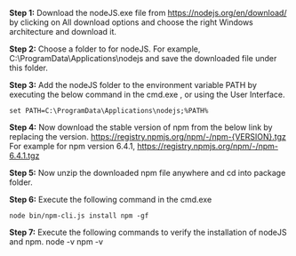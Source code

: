 **Step 1:** Download the nodeJS.exe file from https://nodejs.org/en/download/ by clicking on All download options and choose the right Windows architecture and download it.

**Step 2:** Choose a folder to for nodeJS. For example, C:\ProgramData\Applications\nodejs and save the downloaded file under this folder.

**Step 3:** Add the nodeJS folder to the environment variable PATH by executing the below command in the cmd.exe , or using the User Interface.
```
set PATH=C:\ProgramData\Applications\nodejs;%PATH%
```


**Step 4:** Now download the stable version of npm from the below link by replacing the version.
https://registry.npmjs.org/npm/-/npm-{VERSION}.tgz
For example for npm version 6.4.1, https://registry.npmjs.org/npm/-/npm-6.4.1.tgz

**Step 5:** Now unzip the downloaded npm file anywhere and cd into package folder.

**Step 6:** Execute the following command in the cmd.exe
```
node bin/npm-cli.js install npm -gf
```


**Step 7:** Execute the following commands to verify the installation of nodeJS and npm.
node -v
npm -v
